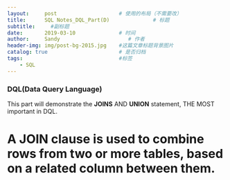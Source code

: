 ```yaml
---
layout:     post                    # 使用的布局（不需要改）
title:      SQL Notes_DQL_Part(D)              # 标题 
subtitle:     #副标题
date:       2019-03-10              # 时间
author:     Sandy                      # 作者
header-img: img/post-bg-2015.jpg    #这篇文章标题背景图片
catalog: true                       # 是否归档
tags:                               #标签
    - SQL
---
```


### DQL(Data Query Language) 
This part will demonstrate the **JOINS** AND **UNION** statement, THE MOST important in DQL.

# A JOIN clause is used to combine rows from two or more tables, based on a related column between them.


